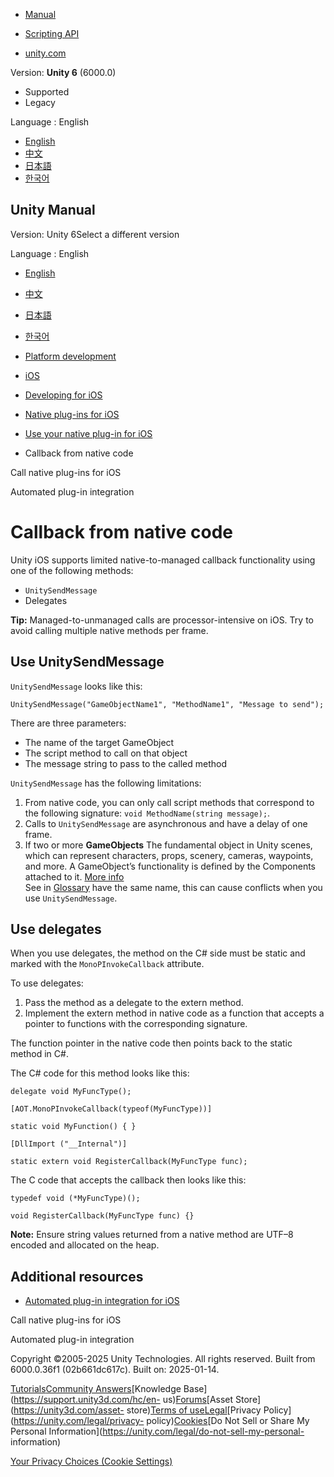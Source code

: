 [](https://docs.unity3d.com)

  * [Manual](../Manual/index.html)
  * [Scripting API](../ScriptReference/index.html)

  * [unity.com](https://unity.com/)

Version: **Unity 6** (6000.0)

  * Supported
  * Legacy

Language : English

  * [English](/Manual/ios-native-plugin-call-back.html)
  * [中文](/cn/current/Manual/ios-native-plugin-call-back.html)
  * [日本語](/ja/current/Manual/ios-native-plugin-call-back.html)
  * [한국어](/kr/current/Manual/ios-native-plugin-call-back.html)

[](https://docs.unity3d.com)

## Unity Manual

Version: Unity 6Select a different version

Language : English

  * [English](/Manual/ios-native-plugin-call-back.html)
  * [中文](/cn/current/Manual/ios-native-plugin-call-back.html)
  * [日本語](/ja/current/Manual/ios-native-plugin-call-back.html)
  * [한국어](/kr/current/Manual/ios-native-plugin-call-back.html)

  * [Platform development ](PlatformSpecific.html)
  * [iOS](iphone.html)
  * [Developing for iOS](ios-developing.html)
  * [Native plug-ins for iOS](PluginsForIOS.html)
  * [Use your native plug-in for iOS](ios-native-plugin-use.html)
  * Callback from native code

[](ios-native-plugin-call.html)

Call native plug-ins for iOS

[](ios-native-plugin-automated-integration.html)

Automated plug-in integration

# Callback from native code

Unity iOS supports limited native-to-managed callback functionality using one
of the following methods:

  * `UnitySendMessage`
  * Delegates

**Tip:** Managed-to-unmanaged calls are processor-intensive on iOS. Try to
avoid calling multiple native methods per frame.

## Use UnitySendMessage

`UnitySendMessage` looks like this:

`UnitySendMessage("GameObjectName1", "MethodName1", "Message to send");`

There are three parameters:

  * The name of the target GameObject
  * The script method to call on that object
  * The message string to pass to the called method

`UnitySendMessage` has the following limitations:

  1. From native code, you can only call script methods that correspond to the following signature: `void MethodName(string message);`.
  2. Calls to `UnitySendMessage` are asynchronous and have a delay of one frame.
  3. If two or more **GameObjects** The fundamental object in Unity scenes, which can represent characters, props, scenery, cameras, waypoints, and more. A GameObject’s functionality is defined by the Components attached to it. [More info](class-GameObject.html)  
See in [Glossary](Glossary.html#GameObject) have the same name, this can cause
conflicts when you use `UnitySendMessage`.

## Use delegates

When you use delegates, the method on the C# side must be static and marked
with the `MonoPInvokeCallback` attribute.

To use delegates:

  1. Pass the method as a delegate to the extern method.
  2. Implement the extern method in native code as a function that accepts a pointer to functions with the corresponding signature.

The function pointer in the native code then points back to the static method
in C#.

The C# code for this method looks like this:

    
    
    delegate void MyFuncType();
    
    [AOT.MonoPInvokeCallback(typeof(MyFuncType))]
    
    static void MyFunction() { }
    
    [DllImport ("__Internal")] 
    
    static extern void RegisterCallback(MyFuncType func);
    

The C code that accepts the callback then looks like this:

    
    
    typedef void (*MyFuncType)();
    
    void RegisterCallback(MyFuncType func) {}
    

**Note:** Ensure string values returned from a native method are UTF–8 encoded
and allocated on the heap.

## Additional resources

  * [Automated plug-in integration for iOS](ios-native-plugin-automated-integration.html)

[](ios-native-plugin-call.html)

Call native plug-ins for iOS

[](ios-native-plugin-automated-integration.html)

Automated plug-in integration

Copyright ©2005-2025 Unity Technologies. All rights reserved. Built from
6000.0.36f1 (02b661dc617c). Built on: 2025-01-14.

[Tutorials](https://learn.unity.com/)[Community
Answers](https://answers.unity3d.com)[Knowledge
Base](https://support.unity3d.com/hc/en-
us)[Forums](https://forum.unity3d.com)[Asset Store](https://unity3d.com/asset-
store)[Terms of
use](https://docs.unity3d.com/Manual/TermsOfUse.html)[Legal](https://unity.com/legal)[Privacy
Policy](https://unity.com/legal/privacy-
policy)[Cookies](https://unity.com/legal/cookie-policy)[Do Not Sell or Share
My Personal Information](https://unity.com/legal/do-not-sell-my-personal-
information)

[Your Privacy Choices (Cookie Settings)](javascript:void\(0\);)

